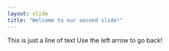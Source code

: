 ```yaml
---
layout: slide
title: "Welcome to our second slide!"
---
```

This is just a line of text
Use the left arrow to go back!
